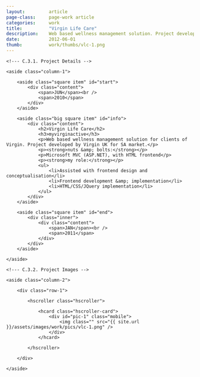 ```yaml
---
layout: 		article
page-class: 	page-work article
categories: 	work
title:  		"Virgin Life Care"
description:	Web based wellness management solution. Project developed by Virgin UK for SA market.
date:   		2012-06-01
thumb: 			work/thumbs/vlc-1.png
---
```


<!--- C.3. CONTENT AREA ------------------------------------------------------------------------------------------- --> 

<section class="project" id="vlc">

    <!--- C.3.1. Project Details -->
    
    <aside class="column-1">

        <aside class="square item" id="start">
            <div class="content">
                <span>JUN</span><br /> 
                <span>2010</span>
            </div>
        </aside>

        <aside class="big square item" id="info">
            <div class="content">
                <h2>Virgin Life Care</h2>
                <h3>myvirginactive</h3>
                <p>Web based wellness management solution for clients of Virgin. Project developed by Virgin UK for SA market.</p>
                <p><strong>nuts &amp; bolts:</strong></p>
                <p>Microsoft MVC (ASP.NET), with HTML frontend</p>
                <p><strong>my role:</strong></p>
                <ul>
                    <li>Assisted with frontend design and conceptualisation</li>
                    <li>Frontend development &amp; implementation</li>
                    <li>HTML/CSS/JQuery implementation</li>
                </ul>
            </div>    
        </aside>

        <aside class="square item" id="end">
            <div class="inner">
                <div class="content">
                    <span>JAN</span><br />
                    <span>2011</span>
                </div>
            </div>  
        </aside>
    
    </aside>
    
    <!--- C.3.2. Project Images -->
    
    <aside class="column-2">
    
        <div class="row-1">
        
            <hscroller class="hscroller">

                <hcard class="hscroller-card">
                    <div id="pic-1" class="mobile">
                        <img class="" src="{{ site.url }}/assets/images/work/pics/vlc-1.png" />
                    </div>
                </hcard>

            </hscroller>
            
        </div>

    </aside>
    
</section>

<!--- C.3. END --------------------------------------------------------------------------------------------------- --> 

<div class="wrapper"></div>